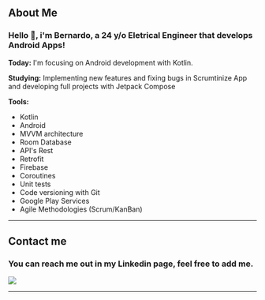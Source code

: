 ## About Me

### Hello 👋, i'm Bernardo, a 24 y/o Eletrical Engineer that develops Android Apps!

<b>Today:</b> I'm focusing on Android development with Kotlin.

<b>Studying:</b> Implementing new features and fixing bugs in Scrumtinize App and developing full projects with Jetpack Compose

<b>Tools:</b>
- Kotlin 
- Android 
- MVVM architecture
- Room Database
- API's Rest
- Retrofit
- Firebase
- Coroutines
- Unit tests
- Code versioning with Git
- Google Play Services
- Agile Methodologies (Scrum/KanBan)

---

## Contact me

### You can reach me out in my Linkedin page, feel free to add me.

<div> 

  <a href="https://www.linkedin.com/in/bernardo-santiago-de-souza/" target="_blank"><img src="https://img.shields.io/badge/-LinkedIn-%230077B5?style=for-the-badge&logo=linkedin&logoColor=white" target="_blank"></a> 
  
</div>

---
